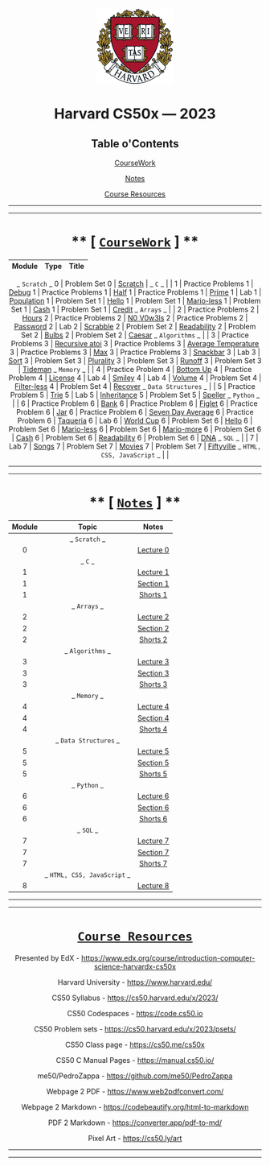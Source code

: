 <br>
<p align="center">
<img src="IMG/harvard.png" alt="logo" height="150"/>
</p>

<center>

# Harvard CS50x — 2023
## Table o'Contents

[CourseWork](#coursework)

[Notes](#notes)

[Course Resources](#course-resources)

___
___

# ** [ [`CourseWork`](#coursework) ] **

  Module | Type          | Title
  :---:| :------------: | :---------:
  _ `Scratch` _
  0    | Problem Set 0     | [Scratch](/Code/ProblemSets/pset0/KeyboardPiano_CS50.sb3)
  |   _ `C` _ | |
  1    | Practice Problems 1 | [Debug](/Code/PracticeProblems/pp1/debug.c)
  1    | Practice Problems 1 | [Half](/Code/PracticeProblems/pp1/half.c)
  1    | Practice Problems 1 | [Prime](/Code/PracticeProblems/pp1/prime.c)
  1    | Lab 1               | [Population](/Code/Labs/lab1/population.c)
  1    | Problem Set 1       | [Hello](/Code/ProblemSets/pset1/hello.c)
  1    | Problem Set 1       | [Mario-less](/Code/ProblemSets/pset1/mario.c)
  1    | Problem Set 1       | [Cash](/Code/ProblemSets/pset1/cash.c)
  1    | Problem Set 1       | [Credit](/Code/ProblemSets/pset1/credit.c)
  _ `Arrays` _  | |
  2    | Practice Problems 2 | [Hours](/Code/PracticeProblems/pp2/hours.c)
  2    | Practice Problems 2 | [N0 V0w3ls](/Code/PracticeProblems/pp2/no-vowels.c)
  2    | Practice Problems 2 | [Password](/Code/PracticeProblems/pp2/password.c)
  2    | Lab 2               | [Scrabble](/Code/Labs/lab2/scrabble.c)
  2    | Problem Set 2       | [Readability](/Code/ProblemSets/pset2/readability.c)
  2    | Problem Set 2       | [Bulbs](/Code/ProblemSets/pset2/bulbs.c)
  2    | Problem Set 2       | [Caesar](/Code/ProblemSets/pset2/caesar.c)
  _ `Algorithms` _ | |
  3    | Practice Problems 3 | [Recursive atoi](/Code/PracticeProblems/pp3/atoi.c)
  3    | Practice Problems 3 | [Average Temperature](/Code/PracticeProblems/pp3/temps.c)
  3    | Practice Problems 3 | [Max](/Code/PracticeProblems/pp3/max.c)
  3    | Practice Problems 3 | [Snackbar](/Code/PracticeProblems/pp3/snackbar.c)
  3    | Lab 3               | [Sort](/Code/Labs/lab3/answer.txt)
  3    | Problem Set 3       | [Plurality](/Code/ProblemSets/pset3/plurality.c)
  3    | Problem Set 3       | [Runoff](/Code/ProblemSets/pset3/runoff.c)
  3    | Problem Set 3       | [Tideman](/Code/ProblemSets/pset3/tideman.c)
   _ `Memory` _ | |
  4    | Practice Problem 4 | [Bottom Up](/Code/PracticeProblems/pp4/bottomup/)
  4    | Practice Problem 4 | [License](/Code/PracticeProblems/pp4/license/)
  4    | Lab 4              | [Smiley](/Code/Labs/lab4/smiley/)
  4    | Lab 4              | [Volume](/Code/Labs/lab4/volume/)
  4    | Problem Set 4      | [Filter-less](/Code/ProblemSets/pset4/filter-less/)
  4    | Problem Set 4      | [Recover](/Code/ProblemSets/pset4/recover/)
  _ `Data Structures` _ | |
  5    | Practice Problem 5 | [Trie](/Code/PracticeProblems/pp5/trie/)
  5    | Lab 5              | [Inheritance](/Code/Labs/lab5/inheritance.c)
  5    | Problem Set 5      | [Speller](/Code/ProblemSets/pset5/speller/)
  _ `Python` _ | |
  6   | Practice Problem 6 | [Bank](/Code/PracticeProblems/pp6/bank/)
  6   | Practice Problem 6 | [Figlet](/Code/PracticeProblems/pp6/figlet/)
  6   | Practice Problem 6 | [Jar](/Code/PracticeProblems/pp6/jar/)
  6   | Practice Problem 6 | [Seven Day Average](/Code/PracticeProblems/pp6/seven-day-average/)
  6   | Practice Problem 6 | [Taqueria](/Code/PracticeProblems/pp6/taqueria/)
  6   | Lab 6 | [World Cup](/Code/Labs/lab6/world-cup/)
  6   | Problem Set 6 | [Hello](/Code/Labs/lab6/sentimental-hello/)
  6   | Problem Set 6 | [Mario-less](/Code/ProblemSets/pset6/sentimental-mario-less/)
  6   | Problem Set 6 | [Mario-more](/Code/ProblemSets/pset6/sentimental-mario-more/)
  6   | Problem Set 6 | [Cash](/Code/ProblemSets/pset6/sentimental-cash/)
  6   | Problem Set 6 | [Readability](/Code/ProblemSets/pset6/sentimental-readability/)
  6   | Problem Set 6 | [DNA](/Code/ProblemSets/pset6/dna/)
  _ `SQL` _ | |
  7   | Lab 7 | [Songs](/Code/Labs/lab7/songs/)
  7   | Problem Set 7 | [Movies](/Code/ProblemSets/pset7/movies/)
  7   | Problem Set 7 | [Fiftyville](/Code/ProblemSets/pset7/fiftyville/)
  _ `HTML, CSS, JavaScript` _ | |



___
___

# ** [ [`Notes`](#notes) ] ** 

  Module     | Topic           | Notes
  :--------: | :------:        | :---:
| | _ `Scratch` _         | 
  0          |       | [Lecture 0](/Notes/Lectures/Lecture_0.md)
| |  _ `C` _ |
  1          |        | [Lecture 1](/Notes/Lectures/Lecture_1.md)
  1          |              | [Section 1](/Notes/Sections/Section_1.md)
  1          |                 | [Shorts 1](/Notes/Shorts/Shorts_1.md)
| | _ `Arrays` _   |
  2          |      | [Lecture 2](/Notes/Lectures/Lecture_2.md)
|  2         |                | [Section 2](/Notes/Sections/Section_2.md)
|  2         |                 | [Shorts 2](/Notes/Shorts/Shorts_2.md)
| | _ `Algorithms` _  |
  3           |     | [Lecture 3](/Notes/Lectures/Lecture_3.md)
| 3           |                | [Section 3](/Notes/Sections/Section_3.md)
| 3           |                 | [Shorts 3](/Notes/Shorts/Shorts_3.md)
| |  _ `Memory` _  |
  4           |      | [Lecture 4](/Notes/Lectures/Lecture_4.md)
|  4          |                 | [Section 4](/Notes/Sections/Section_4.md)
| 4           |                 | [Shorts 4](/Notes/Shorts/Shorts_4.md)
| | _ `Data Structures` _  |
  5           |          | [Lecture 5](/Notes/Lectures/Lecture_5.md)
|   5         |                 | [Section 5](/Notes/Sections/Section_5.md)
|  5          |                 | [Shorts 5](/Notes/Shorts/Shorts_5.md)
| | _ `Python` _  |
  6           |              | [Lecture 6](/Notes/Lectures/Lecture_6.md)
  6           |              | [Section 6](/Notes/Sections/Section_6.md)
  6           |              | [Shorts 6](/Notes/Shorts/Shorts_6.md)
  | | _ `SQL` _  |
  7           |              | [Lecture 7](/Notes/Lectures/Lecture_7.md)
  7           |              | [Section 7](/Notes/Sections/Section_7.md)
  7           |              | [Shorts 7](/Notes/Shorts/Shorts_7.md)
  || _ `HTML, CSS, JavaScript` _ | |
  8           |              | [Lecture 8](/Notes/Lectures/Lecture_8.md)

___
___

# [`Course Resources`](#course-resources)

Presented by EdX - https://www.edx.org/course/introduction-computer-science-harvardx-cs50x

Harvard University - https://www.harvard.edu/

CS50 Syllabus - https://cs50.harvard.edu/x/2023/

CS50 Codespaces - https://code.cs50.io

CS50 Problem sets - https://cs50.harvard.edu/x/2023/psets/

CS50 Class page - https://cs50.me/cs50x

CS50 C Manual Pages -  https://manual.cs50.io/

me50/PedroZappa - https://github.com/me50/PedroZappa

Webpage 2 PDF - https://www.web2pdfconvert.com/

Webpage 2 Markdown - https://codebeautify.org/html-to-markdown

PDF 2 Markdown - https://converter.app/pdf-to-md/

Pixel Art - https://cs50.ly/art

___
___